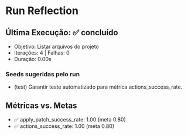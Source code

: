 # Run Reflection

## Última Execução: ✅ concluído
- Objetivo: Listar arquivos do projeto
- Iterações: 4 | Falhas: 0
- Duração: 0.00s

### Seeds sugeridas pelo run
- (test) Garantir teste automatizado para métrica actions_success_rate.

## Métricas vs. Metas
- ✅ apply_patch_success_rate: 1.00 (meta 0.80)
- ✅ actions_success_rate: 1.00 (meta 0.80)